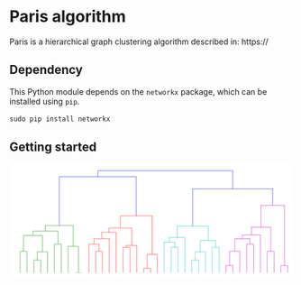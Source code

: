 # Paris algorithm

Paris is a hierarchical graph clustering algorithm described in: 
https://

## Dependency

This Python module depends on the `networkx` package,
which can be installed using `pip`.

```python
sudo pip install networkx
```

## Getting started

![Alt text](images/dendrogram.png)

